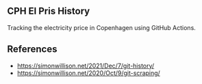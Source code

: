 ## CPH El Pris History

Tracking the electricity price in Copenhagen using GitHub Actions.

## References

- <https://simonwillison.net/2021/Dec/7/git-history/>
- <https://simonwillison.net/2020/Oct/9/git-scraping/>
